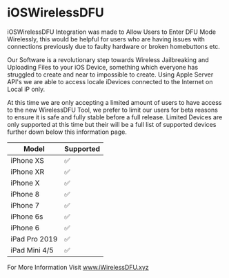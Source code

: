 # iOSWirelessDFU


iOSWirelessDFU Integration was made to Allow Users to Enter DFU Mode Wirelessly, this would be helpful for users who are having issues with connections previously due to faulty hardware or broken homebuttons etc.

Our Software is a revolutionary step towards Wireless Jailbreaking and Uploading Files to your iOS Device, something which everyone has struggled to create and near to impossible to create. Using Apple Server API's we are able to access locale iDevices connected to the Internet on Local iP only.

At this time we are only accepting a limited amount of users to have access to the new WirelessDFU Tool, we prefer to limit our users for beta reasons to ensure it is safe and fully stable before a full release. Limited Devices are only supported at this time but their will be a full list of supported devices further down below this information page.

| Model | Supported          |
| ------- | ------------------ |
| iPhone XS | :white_check_mark: |
| iPhone XR | :white_check_mark: |
| iPhone X | :white_check_mark: |
| iPhone 8 | :white_check_mark: |
| iPhone 7 | :white_check_mark: |
| iPhone 6s | :white_check_mark: |
| iPhone 6 | :white_check_mark: |
| iPad Pro 2019 | :white_check_mark: |
| iPad Mini 4/5 | :white_check_mark: |


For More Information Visit www.iWirelessDFU.xyz


